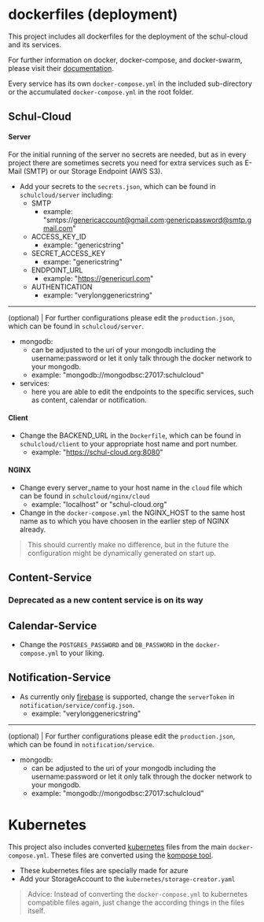 # dockerfiles (deployment)
This project includes all dockerfiles for the deployment of the schul-cloud and its services.

For further information on docker, docker-compose, and docker-swarm, please visit their [documentation](https://docs.docker.com/).

Every service has its own `docker-compose.yml` in the included sub-directory or the accumulated `docker-compose.yml` in the root folder.

## Schul-Cloud
#### Server
For the initial running of the server no secrets are needed, but as in every project there are sometimes secrets you need for extra services such as E-Mail (SMTP) or our Storage Endpoint (AWS S3).

- Add your secrets to the `secrets.json`, which can be found in `schulcloud/server` including:
  - SMTP
	  - example: "smtps://genericaccount@gmail.com:genericpassword@smtp.gmail.com"
  - ACCESS_KEY_ID
	  - example: "genericstring"
  - SECRET_ACCESS_KEY
	  - exampe: "genericstring"
  - ENDPOINT_URL
	  - example: "https://genericurl.com"
  - AUTHENTICATION
	  - example: "verylonggenericstring"

---
(optional) | For further configurations please edit the `production.json`, which can be found in `schulcloud/server`.

- mongodb:
	- can be adjusted to the uri of your mongodb including the username:password or let it only talk through the docker network to your mongodb.
	- example: "mongodb://mongodbsc:27017:schulcloud"
- services:
	- here you are able to edit the endpoints to the specific services, such as content, calendar or notification.

#### Client
- Change the BACKEND_URL in the `Dockerfile`, which can be found in `schulcloud/client` to your appropriate host name and port number.
	- example: "https://schul-cloud.org:8080"

#### NGINX
- Change every server_name to your host name in the `cloud` file which can be found in `schulcloud/nginx/cloud`
	- example: "localhost" or "schul-cloud.org"
- Change in the `docker-compose.yml` the NGINX_HOST to the same host name as to which you have choosen in the earlier step of NGINX already.
> This should currently make no difference, but in the future the configuration might be dynamically generated on start up.

## Content-Service
### Deprecated as a new content service is on its way

## Calendar-Service
- Change the `POSTGRES_PASSWORD` and `DB_PASSWORD` in the `docker-compose.yml` to your liking.

## Notification-Service
- As currently only [firebase](https://firebase.google.com/) is supported, change the `serverToken` in `notification/service/config.json`.
	- example: "verylonggenericstring"

---
(optional) | For further configurations please edit the `production.json`, which can be found in `notification/service`.

- mongodb:
	- can be adjusted to the uri of your mongodb including the username:password or let it only talk through the docker network to your mongodb.
	- example: "mongodb://mongodbsc:27017:schulcloud"

# Kubernetes
This project also includes converted [kubernetes](https://github.com/kubernetes/kubernetes) files from the main `docker-compose.yml`.
These files are converted using the [kompose tool](https://github.com/kubernetes-incubator/kompose).

- These kubernetes files are specially made for azure
- Add your StorageAccount to the `kubernetes/storage-creator.yaml`

>Advice: Instead of converting the `docker-compose.yml` to kubernetes compatible files again, just change the according things in the files itself.
